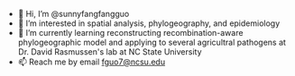 - 👋 Hi, I’m @sunnyfangfangguo
- 👀 I’m interested in spatial analysis, phylogeography, and epidemiology
- 🌱 I’m currently learning reconstructing recombination-aware phylogeographic model and applying to several agricultral 
pathogens at Dr. David Rasmussen's lab at NC State University
- 📫 Reach me by email fguo7@ncsu.edu

<!---
sunnyfangfangguo/sunnyfangfangguo is a ✨ special ✨ repository because its `README.md` (this file) appears on your GitHub profile.
You can click the Preview link to take a look at your changes.
--->
